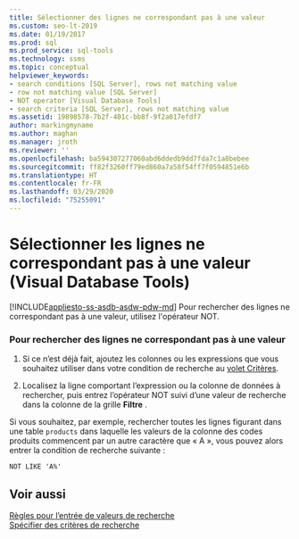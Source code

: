 ```yaml
---
title: Sélectionner des lignes ne correspondant pas à une valeur
ms.custom: seo-lt-2019
ms.date: 01/19/2017
ms.prod: sql
ms.prod_service: sql-tools
ms.technology: ssms
ms.topic: conceptual
helpviewer_keywords:
- search conditions [SQL Server], rows not matching value
- row not matching value [SQL Server]
- NOT operator [Visual Database Tools]
- search criteria [SQL Server], rows not matching value
ms.assetid: 19898578-7b2f-401c-bb8f-9f2a017efdf7
author: markingmyname
ms.author: maghan
ms.manager: jroth
ms.reviewer: ''
ms.openlocfilehash: ba594307277060abd6ddedb9dd7fda7c1a8bebee
ms.sourcegitcommit: ff82f3260ff79ed860a7a58f54ff7f0594851e6b
ms.translationtype: HT
ms.contentlocale: fr-FR
ms.lasthandoff: 03/29/2020
ms.locfileid: "75255091"
---
```

# <a name="select-rows-that-do-not-match-a-value-visual-database-tools"></a>Sélectionner les lignes ne correspondant pas à une valeur (Visual Database Tools)
[!INCLUDE[appliesto-ss-asdb-asdw-pdw-md](../../includes/appliesto-ss-asdb-asdw-pdw-md.md)]
Pour rechercher des lignes ne correspondant pas à une valeur, utilisez l'opérateur NOT.  
  
### <a name="to-find-rows-that-do-not-match-a-value"></a>Pour rechercher des lignes ne correspondant pas à une valeur  
  
1.  Si ce n’est déjà fait, ajoutez les colonnes ou les expressions que vous souhaitez utiliser dans votre condition de recherche au [volet Critères](../../ssms/visual-db-tools/criteria-pane-visual-database-tools.md).  
  
2.  Localisez la ligne comportant l’expression ou la colonne de données à rechercher, puis entrez l’opérateur NOT suivi d’une valeur de recherche dans la colonne de la grille **Filtre** .  
  
Si vous souhaitez, par exemple, rechercher toutes les lignes figurant dans une table `products` dans laquelle les valeurs de la colonne des codes produits commencent par un autre caractère que « A », vous pouvez alors entrer la condition de recherche suivante :  
  
```  
NOT LIKE 'A%'  
```  
  
## <a name="see-also"></a>Voir aussi  
[Règles pour l’entrée de valeurs de recherche](../../ssms/visual-db-tools/rules-for-entering-search-values-visual-database-tools.md)  
[Spécifier des critères de recherche](../../ssms/visual-db-tools/specify-search-criteria-visual-database-tools.md)  
  
